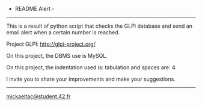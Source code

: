 - README Alert -
------------------------------------------------------------------------------------------------------------------------------
This is a result of python script that checks the GLPI database and send an email alert when a certain number is reached.

Project GLPI: http://glpi-project.org/

On this project, the DBMS use is MySQL.

On this project, the indentation used is: tabulation and spaces are: 4 

I invite you to share your improvements and make your suggestions.

------------------------------------------------------------------------------------------------------------------------------
mickaeltac@student.42.fr
